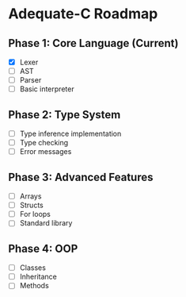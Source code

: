 # Adequate-C Roadmap

## Phase 1: Core Language (Current)
- [x] Lexer
- [ ] AST
- [ ] Parser
- [ ] Basic interpreter

## Phase 2: Type System
- [ ] Type inference implementation
- [ ] Type checking
- [ ] Error messages

## Phase 3: Advanced Features
- [ ] Arrays
- [ ] Structs
- [ ] For loops
- [ ] Standard library

## Phase 4: OOP
- [ ] Classes
- [ ] Inheritance
- [ ] Methods
